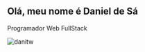 ## Olá, meu nome é Daniel de Sá
Programador Web FullStack

<img src="https://github-readme-stats.vercel.app/api?username=danitw&show_icons=true" alt="danitw"/>
<!--
**danitw/danitw** is a ✨ _special_ ✨ repository because its `README.md` (this file) appears on your GitHub profile.

